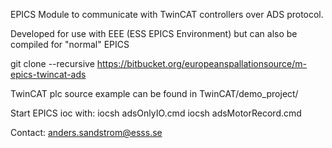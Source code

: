 EPICS Module to communicate with TwinCAT controllers over ADS protocol.

Developed for use with EEE (ESS EPICS Environment) but can also be compiled for "normal" EPICS

git clone --recursive https://bitbucket.org/europeanspallationsource/m-epics-twincat-ads

TwinCAT plc source example  can be found in TwinCAT/demo_project/

Start EPICS ioc with:
iocsh adsOnlyIO.cmd
iocsh adsMotorRecord.cmd


Contact: anders.sandstrom@esss.se
